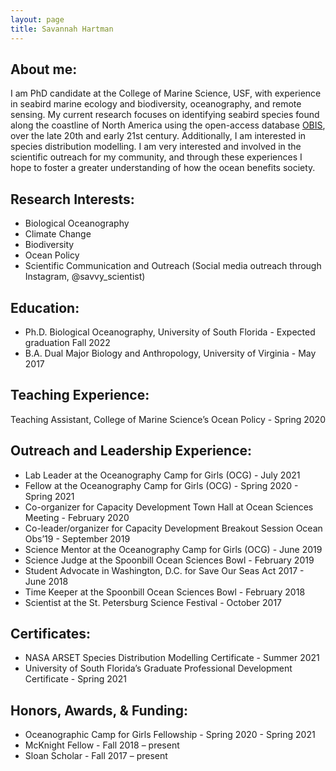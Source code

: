 ```yaml
---
layout: page
title: Savannah Hartman
---
```


## About me:

I am PhD candidate at the College of Marine Science, USF, with experience in seabird marine ecology and biodiversity, oceanography, and remote sensing. My current research focuses on identifying seabird species found along the coastline of North America using the open-access database [OBIS](https://obis.org/), over the late 20th and early 21st century. Additionally, I am interested in species distribution modelling. I am very interested and involved in the scientific outreach for my community, and through these experiences I hope to foster a greater understanding of how the ocean benefits society. 

## Research Interests:
* Biological Oceanography
* Climate Change
* Biodiversity
* Ocean Policy
* Scientific Communication and Outreach (Social media outreach through Instagram, @savvy_scientist)

## Education:
* Ph.D. Biological Oceanography, University of South Florida                       - Expected graduation Fall 2022
* B.A. Dual Major Biology and Anthropology, University of Virginia                 - May 2017

## Teaching Experience:
Teaching Assistant, College of Marine Science’s Ocean Policy                     -  Spring 2020

## Outreach and Leadership Experience:
* Lab Leader at the Oceanography Camp for Girls (OCG)                            -  July 2021
* Fellow at the Oceanography Camp for Girls (OCG)                                 - Spring 2020 - Spring 2021
* Co-organizer for Capacity Development Town Hall at Ocean Sciences Meeting       - February 2020  
* Co-leader/organizer for Capacity Development Breakout Session Ocean Obs’19       - September 2019
* Science Mentor at the Oceanography Camp for Girls (OCG)                       -   June 2019
* Science Judge at the Spoonbill Ocean Sciences Bowl 	                           -  February 2019
* Student Advocate in Washington, D.C. for Save Our Seas Act 2017 	              - June 2018  
* Time Keeper at the Spoonbill Ocean Sciences Bowl 	                            -   February 2018  
* Scientist at the St. Petersburg Science Festival 	                             -  October 2017  

## Certificates:
* NASA ARSET Species Distribution Modelling Certificate                          -  Summer 2021
* University of South Florida’s Graduate Professional Development Certificate     - Spring 2021

## Honors, Awards, & Funding:
* Oceanographic Camp for Girls Fellowship                      -     Spring 2020 - Spring 2021
* McKnight Fellow                                            -    Fall 2018 – present
* Sloan Scholar                                               -   Fall 2017 – present

